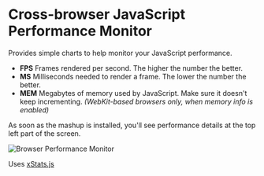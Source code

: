 Cross-browser JavaScript Performance Monitor
============================================

Provides simple charts to help monitor your JavaScript performance.

* **FPS** Frames rendered per second. The higher the number the better.
* **MS** Milliseconds needed to render a frame. The lower the number the better.
* **MEM** Megabytes of memory used by JavaScript. Make sure it doesn't keep incrementing. *(WebKit-based browsers only, when memory info is enabled)*

As soon as the mashup is installed, you'll see performance details at the top left part of the screen.

![Browser Performance Monitor](https://github.com/TargetProcess/TP3MashupLibrary/raw/master/Browser%20Performance%20Monitor/BrowserPerformanceMonitor.png)

Uses [xStats.js](https://github.com/victor-homyakov/xstats.js)
